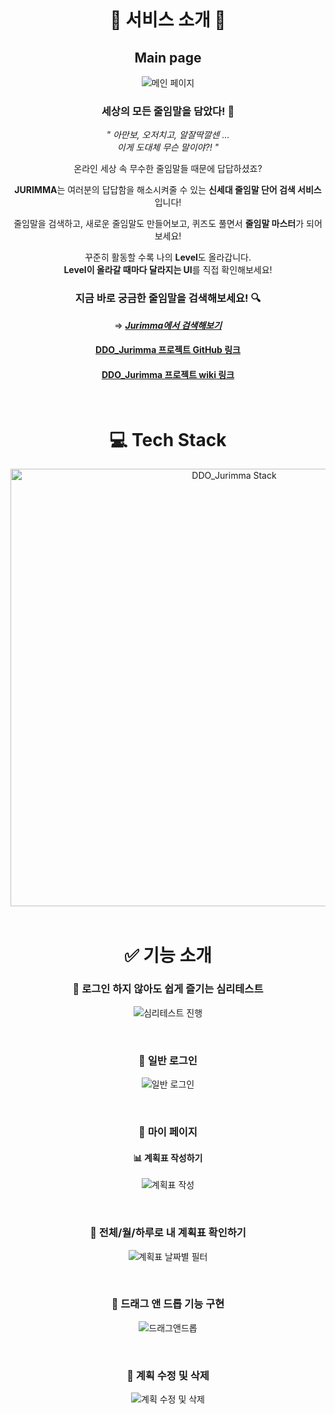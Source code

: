 <div align='center'>

<br>

# 💎 **서비스 소개** 💎

## **Main page**

![메인 페이지](https://media.discordapp.net/attachments/885202056355397686/892300259458428938/LandingPage_Changed.gif?width=1098&height=549)

### **세상의 모든 줄임말을 담았다! 🤟**

_" 아만보, 오저치고, 알잘딱깔센 ..._ <br>_이게 도대체 무슨 말이야?! "_

온라인 세상 속 무수한 줄임말들 때문에 답답하셨죠?

**JURIMMA**는 여러분의 답답함을 해소시켜줄 수 있는 **신세대 줄임말 단어 검색 서비스** 입니다!

줄임말을 검색하고, 새로운 줄임말도 만들어보고, 퀴즈도 풀면서 **줄임말 마스터**가 되어보세요!

꾸준히 활동할 수록 나의 **Level**도 올라갑니다. <br>
**Level이 올라갈 때마다 달라지는 UI**를 직접 확인해보세요!

### **지금 바로 궁금한 줄임말을 검색해보세요! 🔍**

⇒ **_[Jurimma에서 검색해보기](https://jurimma.com/)_**

#### [DDO_Jurimma 프로젝트 GitHub 링크](https://github.com/codestates/DDO_Jurimma)

#### [DDO_Jurimma 프로젝트 wiki 링크](https://github.com/codestates/DDO_Jurimma/wiki)

<br>

# 💻 **Tech Stack**

<img width="700" alt="DDO_Jurimma Stack" src="https://cdn.discordapp.com/attachments/880435687357300747/896794678895214592/unknown.png">

<br>
<br>

# ✅ **기능 소개**

### 💌 **로그인 하지 않아도 쉽게 즐기는 심리테스트**

![심리테스트 진행](https://media.discordapp.net/attachments/885202056355397686/892300303431528469/Signup_Changed.gif?width=1098&height=549)

<br>

### 🔐 **일반 로그인**

![일반 로그인](https://media.discordapp.net/attachments/885202056355397686/892389674088288287/Kakao_Login_Changed.gif?width=1100&height=549)

<br>

### 🔎 **마이 페이지**

#### 📊 **계획표 작성하기**

![계획표 작성](https://cdn.discordapp.com/attachments/892308009194258502/893449285033680946/mainsearch.gif)

<br>

### 🎤 **전체/월/하루로 내 계획표 확인하기**

![계획표 날짜별 필터](https://cdn.discordapp.com/attachments/892308009194258502/893449297146806302/soundsearch.gif)

<br>

### 🎤 **드래그 앤 드롭 기능 구현**

![드래그앤드롭](https://cdn.discordapp.com/attachments/892308009194258502/893449297146806302/soundsearch.gif)

<br>

### 🎤 **계획 수정 및 삭제**

![계획 수정 및 삭제](https://cdn.discordapp.com/attachments/892308009194258502/893449297146806302/soundsearch.gif)

</div>
